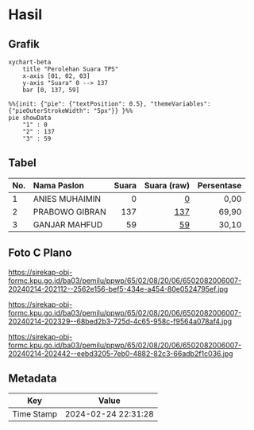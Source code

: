 # Hasil

## Grafik

```mermaid
xychart-beta
    title "Perolehan Suara TPS"
    x-axis [01, 02, 03]
    y-axis "Suara" 0 --> 137
    bar [0, 137, 59]
```

```mermaid
%%{init: {"pie": {"textPosition": 0.5}, "themeVariables": {"pieOuterStrokeWidth": "5px"}} }%%
pie showData
    "1" : 0
    "2" : 137
    "3" : 59
```

## Tabel

| No. | Nama Paslon    | Suara | Suara (raw) | Persentase |
|:--- |:-------------- | -----:| -----------:| ----------:|
| 1   | ANIES MUHAIMIN | 0     | [0][p-1]    | 0,00       |
| 2   | PRABOWO GIBRAN | 137   | [137][p-2]  | 69,90      |
| 3   | GANJAR MAHFUD  | 59    | [59][p-3]   | 30,10      |


[p-1]: https://github.com/gigit-pemilu/pemilu-2024-65-kalimantan-utara/blob/main/pilpres/hitung-suara/sub/65-kalimantan-utara/sub/02-malinau/sub/08-malinau-barat/sub/2006-tanjung-lapang/sub/007-tps/sub/paslon-1.txt
[p-2]: https://github.com/gigit-pemilu/pemilu-2024-65-kalimantan-utara/blob/main/pilpres/hitung-suara/sub/65-kalimantan-utara/sub/02-malinau/sub/08-malinau-barat/sub/2006-tanjung-lapang/sub/007-tps/sub/paslon-2.txt
[p-3]: https://github.com/gigit-pemilu/pemilu-2024-65-kalimantan-utara/blob/main/pilpres/hitung-suara/sub/65-kalimantan-utara/sub/02-malinau/sub/08-malinau-barat/sub/2006-tanjung-lapang/sub/007-tps/sub/paslon-3.txt

## Foto C Plano

https://sirekap-obj-formc.kpu.go.id/ba03/pemilu/ppwp/65/02/08/20/06/6502082006007-20240214-202112--2562e156-bef5-434e-a454-80e0524795ef.jpg

https://sirekap-obj-formc.kpu.go.id/ba03/pemilu/ppwp/65/02/08/20/06/6502082006007-20240214-202329--68bed2b3-725d-4c65-958c-f9564a078af4.jpg

https://sirekap-obj-formc.kpu.go.id/ba03/pemilu/ppwp/65/02/08/20/06/6502082006007-20240214-202442--eebd3205-7eb0-4882-82c3-66adb2f1c036.jpg


## Metadata

| Key        | Value               |
| ---------- | ------------------- |
| Time Stamp | 2024-02-24 22:31:28 |



